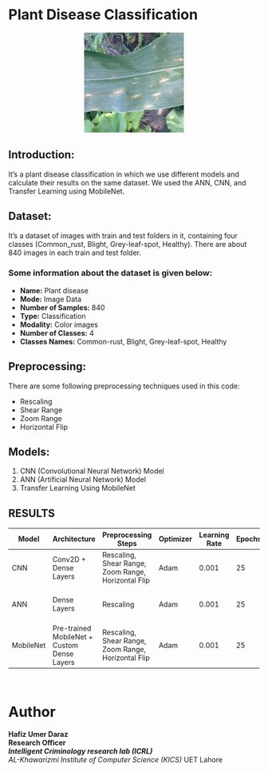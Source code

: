 # Plant Disease Classification
<p align="center">
  <img src="images/pic.jpg" alt="Plant Disease Classification" width="200" height="200">
</p>

## Introduction:
It’s a plant disease classification in which we use different models and calculate their results on the same dataset. We used the ANN, CNN, and Transfer Learning using MobileNet.

## Dataset:
It’s a dataset of images with train and test folders in it, containing four classes (Common_rust, Blight, Grey-leaf-spot, Healthy). There are about 840 images in each train and test folder.

### Some information about the dataset is given below:
- **Name:** Plant disease
- **Mode:** Image Data
- **Number of Samples:** 840
- **Type:** Classification
- **Modality:** Color images
- **Number of Classes:** 4
- **Classes Names:** Common-rust, Blight, Grey-leaf-spot, Healthy

## Preprocessing:
There are some following preprocessing techniques used in this code:
- Rescaling
- Shear Range
- Zoom Range
- Horizontal Flip

## Models:
1. CNN (Convolutional Neural Network) Model
2. ANN (Artificial Neural Network) Model
3. Transfer Learning Using MobileNet

## RESULTS


| Model       | Architecture | Preprocessing Steps   | Optimizer | Learning Rate | Epochs | Test Accuracy | Notes                                      |
|-------------|--------------|-----------------------|-----------|---------------|--------|---------------|--------------------------------------------|
| CNN         | Conv2D + Dense Layers | Rescaling, Shear Range, Zoom Range, Horizontal Flip | Adam      | 0.001         | 25     | 0.8765 | Custom CNN model with data augmentation   |
| ANN         | Dense Layers  | Rescaling              | Adam      | 0.001         | 25     | 0.5563  | Simple ANN model with flattened inputs      |
| MobileNet   | Pre-trained MobileNet + Custom Dense Layers | Rescaling, Shear Range, Zoom Range, Horizontal Flip | Adam      | 0.001         | 25     | 0.9286  | Transfer learning using pre-trained MobileNet |

<br>

# Author
**Hafiz Umer Daraz** <br>
**Research Officer** <br>
***Intelligent Criminology research lab (ICRL)*** <br>
*AL-Khawarizmi Institute of Computer Science (KICS)* UET Lahore <br>
